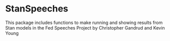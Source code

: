 StanSpeeches
==================

This package includes functions to make running and showing results
from Stan models in the Fed Speeches Project by Christopher Gandrud and
Kevin Young
